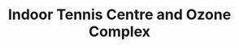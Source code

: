 ---
title: "Indoor Tennis Centre and Ozone Complex"
address: "Ormeau Embankment, Belfast, Co. Antrim, BT6 8LT"
tel: "028 9045 8024"
county: "Antrim"
category: "Archery"
type: "Content"
lat: "054.5908420000"
lng: "-005.9134700000"
---